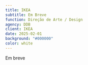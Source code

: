 ```yaml
---
title: IKEA
subtitle: Em Breve
function: Direção de Arte / Design
agency: DDB
client: IKEA
date: 2025-02-01
background: "#000000"
color: white
---
```


Em breve
